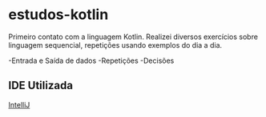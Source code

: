 # estudos-kotlin

Primeiro contato com a linguagem Kotlin. Realizei diversos exercícios sobre linguagem sequencial, repetições usando exemplos do dia a dia.

-Entrada e Saída de dados
-Repetições
-Decisões

## IDE Utilizada
[IntelliJ](https://www.jetbrains.com/pt-br/idea/)


